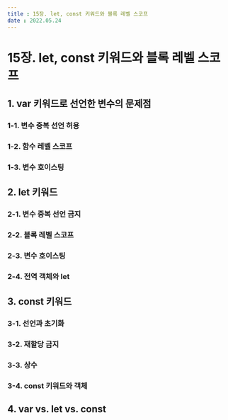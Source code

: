 ```yaml
---
title : 15장. let, const 키워드와 블록 레벨 스코프   
date : 2022.05.24
---
```


# 15장. let, const 키워드와 블록 레벨 스코프

## 1. var 키워드로 선언한 변수의 문제점  

### 1-1. 변수 중복 선언 허용

### 1-2. 함수 레벨 스코프

### 1-3. 변수 호이스팅


## 2. let 키워드

### 2-1. 변수 중복 선언 금지

### 2-2. 블록 레벨 스코프

### 2-3. 변수 호이스팅

### 2-4. 전역 객체와 let


## 3. const 키워드

### 3-1. 선언과 초기화

### 3-2. 재할당 금지

### 3-3. 상수

### 3-4. const 키워드와 객체


## 4. var vs. let vs. const
